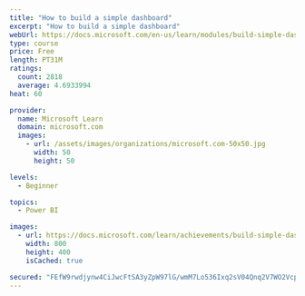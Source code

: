 ```yaml
---
title: "How to build a simple dashboard"
excerpt: "How to build a simple dashboard"
webUrl: https://docs.microsoft.com/en-us/learn/modules/build-simple-dashboard/
type: course
price: Free
length: PT31M
ratings:
  count: 2818
  average: 4.6933994
heat: 60

provider:
  name: Microsoft Learn
  domain: microsoft.com
  images:
    - url: /assets/images/organizations/microsoft.com-50x50.jpg
      width: 50
      height: 50

levels:
  - Beginner

topics:
  - Power BI

images:
  - url: https://docs.microsoft.com/learn/achievements/build-simple-dashboard-social.png
    width: 800
    height: 400
    isCached: true

secured: "FEfW9rwdjynw4CiJwcFtSA3yZpW97lG/wmM7Lo536Ixq2sV04Qnq2V7WO2Vcp88TPhd1wfhq1gIT/pM5g1v3ytFSlvnvszg2FVGe+fQxggnfrxR4L+YHqzR3skefq9xnR68NWVToZpbC2SeSx8T89xyiWyTBSBPtbz09oUfmLzwK5makc4C+psJdtkRm271DpY4vmrKiZAOlVYfLclsc8xapFQCZQkVh4nOk+Vcxfb3IrLC1KCdokykMV1Y53FLDUvgkzqa+2JhB59c8e+i5RteVj/Zi6+ueUZJbOpv3lD3qg1404r5P4lk1jDSpmbIuehqMSEJySI0w/juj1dMAMMKw+TaQ9DDXbRgamNVHT6ooxwWCAtUiSvQc1DfqzKFnObY3zGR0e14LL7vBtyDBBzLgidF8TC/14i6aAV89Sx8=;AYlHLAz2sSoOkVr7WXQQlQ=="
---
```


